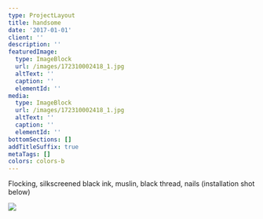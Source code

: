 ```yaml
---
type: ProjectLayout
title: handsome
date: '2017-01-01'
client: ''
description: ''
featuredImage:
  type: ImageBlock
  url: /images/172310002418_1.jpg
  altText: ''
  caption: ''
  elementId: ''
media:
  type: ImageBlock
  url: /images/172310002418_1.jpg
  altText: ''
  caption: ''
  elementId: ''
bottomSections: []
addTitleSuffix: true
metaTags: []
colors: colors-b
---
```

Flocking, silkscreened black ink, muslin, black thread, nails (installation shot below)

![](/images/172310002418_0.jpg)
